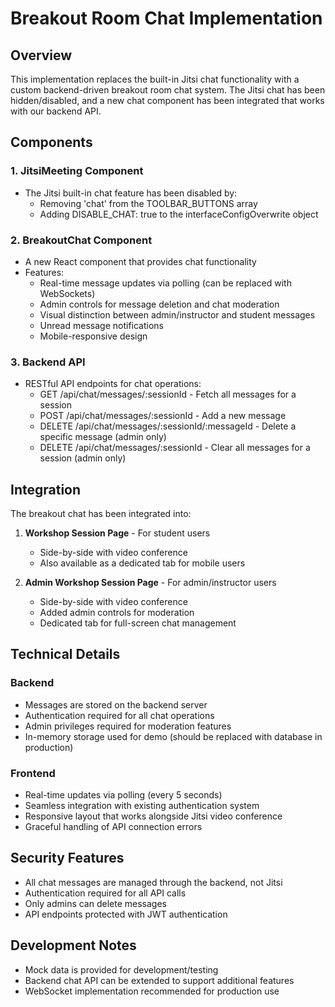 # Breakout Room Chat Implementation

## Overview

This implementation replaces the built-in Jitsi chat functionality with a custom backend-driven breakout room chat system. The Jitsi chat has been hidden/disabled, and a new chat component has been integrated that works with our backend API.

## Components

### 1. JitsiMeeting Component
- The Jitsi built-in chat feature has been disabled by:
  - Removing 'chat' from the TOOLBAR_BUTTONS array
  - Adding DISABLE_CHAT: true to the interfaceConfigOverwrite object

### 2. BreakoutChat Component
- A new React component that provides chat functionality
- Features:
  - Real-time message updates via polling (can be replaced with WebSockets)
  - Admin controls for message deletion and chat moderation
  - Visual distinction between admin/instructor and student messages
  - Unread message notifications
  - Mobile-responsive design

### 3. Backend API
- RESTful API endpoints for chat operations:
  - GET /api/chat/messages/:sessionId - Fetch all messages for a session
  - POST /api/chat/messages/:sessionId - Add a new message
  - DELETE /api/chat/messages/:sessionId/:messageId - Delete a specific message (admin only)
  - DELETE /api/chat/messages/:sessionId - Clear all messages for a session (admin only)

## Integration

The breakout chat has been integrated into:
1. **Workshop Session Page** - For student users
   - Side-by-side with video conference
   - Also available as a dedicated tab for mobile users

2. **Admin Workshop Session Page** - For admin/instructor users
   - Side-by-side with video conference
   - Added admin controls for moderation
   - Dedicated tab for full-screen chat management

## Technical Details

### Backend
- Messages are stored on the backend server
- Authentication required for all chat operations
- Admin privileges required for moderation features
- In-memory storage used for demo (should be replaced with database in production)

### Frontend
- Real-time updates via polling (every 5 seconds)
- Seamless integration with existing authentication system
- Responsive layout that works alongside Jitsi video conference
- Graceful handling of API connection errors

## Security Features
- All chat messages are managed through the backend, not Jitsi
- Authentication required for all API calls
- Only admins can delete messages
- API endpoints protected with JWT authentication

## Development Notes
- Mock data is provided for development/testing
- Backend chat API can be extended to support additional features
- WebSocket implementation recommended for production use 